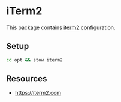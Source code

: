 # iTerm2

This package contains [iterm2](https://iterm2.com/) configuration.

## Setup

```bash
cd opt && stow iterm2
```

## Resources

- https://iterm2.com
